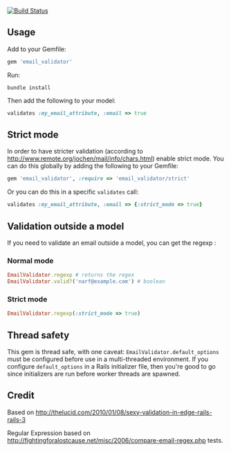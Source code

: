 [![Build Status](https://secure.travis-ci.org/balexand/email_validator.png)](http://travis-ci.org/balexand/email_validator)

## Usage

Add to your Gemfile:

```ruby
gem 'email_validator'
```

Run:

```
bundle install
```

Then add the following to your model:

```ruby
validates :my_email_attribute, :email => true
```

## Strict mode

In order to have stricter validation (according to http://www.remote.org/jochen/mail/info/chars.html) enable strict mode. You can do this globally by adding the following to your Gemfile:

```ruby
gem 'email_validator', :require => 'email_validator/strict'
```

Or you can do this in a specific `validates` call:

```ruby
validates :my_email_attribute, :email => {:strict_mode => true}
```

## Validation outside a model

If you need to validate an email outside a model, you can get the regexp :

### Normal mode

```ruby
EmailValidator.regexp # returns the regex
EmailValidator.valid?('narf@example.com') # boolean
```

### Strict mode

```ruby
EmailValidator.regexp(:strict_mode => true)
```

## Thread safety

This gem is thread safe, with one caveat: `EmailValidator.default_options` must be configured before use in a multi-threaded environment. If you configure `default_options` in a Rails initializer file, then you're good to go since initializers are run before worker threads are spawned.

## Credit

Based on http://thelucid.com/2010/01/08/sexy-validation-in-edge-rails-rails-3

Regular Expression based on http://fightingforalostcause.net/misc/2006/compare-email-regex.php tests.

